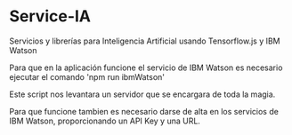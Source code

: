 # Service-IA
Servicios y librerías para Inteligencia Artificial usando Tensorflow.js y IBM Watson

Para que en la aplicación funcione el servicio de IBM Watson es necesario ejecutar el comando 'npm run ibmWatson'

Este script nos levantara un servidor que se encargara de toda la magia.

Para que funcione tambien es necesario darse de alta en los servicios de IBM Watson, proporcionando un API Key y una URL.

